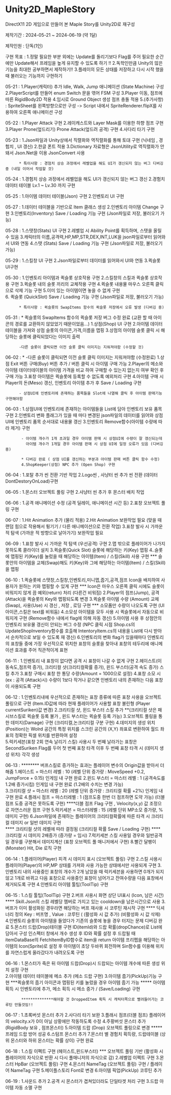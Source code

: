 # Unity2D_MapleStory

DirectX11 2D 게임으로 만들어 본 Maple Story를 Unity2D로 재구성

제작기간 : 2024-05-21 ~ 2024-06-19 (약 1달)

제작인원 : 단독(1인)

구현 목표 : 1.정말 필요한 부분 외에는 Update를 돌리기보다 Flag를 주어 필요한 순간에만
                Update해서 프레임을 높게 유지할 수 있도록 하기 !! 
                2.독학인만큼 Unity의 많은 기능을 최대한 공부하면서 제작하기!!
                3.플레이의 모든 상태를 저장하고 다시 시작 했을 때 불러오는 기능까지 구현하기 


05-21 :  1.Player(캐릭터) 추가 Idle, Walk, Jump 애니메이션 (State Machine) 구성 
           2.PlayerScript를 만들어 enum Switch 문을 엮어 FSM 구성 
           3.Player 이동, 점프에 따른 RigidBody2D 적용 
           4.임시로 Ground Object 생성 점프 충돌 적용 
           5.(추가사항) : SpriteSheet를 왼쪽방향으로만 구성 -> Script 내에서 SpriteRenderer.flipX를 사용하여 오른쪽 애니메이션 구성 


05-22 : 1.Player Attack 구현 
          2.레이캐스트와 Layer Mask를 이용한 하향 점프 구현 
          3.Player Prone(엎드리기) Prone Attack(엎드려 공격) 구현 
          4.사다리 타기 구현 
   

05-23 : 1.Json파일과 Unity상에서 직렬화와 역직렬화를 통해 토대 구현 (닉네임 , 경험치 , UI 갱신)
          2.한글 폰트 적용
          3.Dictionary 자료형은 JsonUtility로 역직렬화가 안돼서 Json.Net을 이용 JsonConvert 사용

          * 특이사항 : 경험치 상승 과정에서 레벨업을 해도 UI가 갱신되지 않는 버그 디버깅 중 (내일 이어서 작업할 것) 


05-24 : 1.경험치 상승 과정에서 레벨업을 해도 UI가 갱신되지 않는 버그 갱신 
          2.경험치 데이터 테이블 Lv.1 ~ Lv.30 까지 구현 


05-25 : 1.아이템 데이터 테이블(Json) 구현 
          2.인벤토리 UI 구현 


05-27 : 1.데이터 테이블을 기반으로 Item 클래스 생성 
          2.인벤토리 아이템 Change 구현 
          3.인벤토리(Inventory) Save / Loading 기능 구현 (Json파일로 저장, 불러오기 가능)


05-28 : 1.스탯창(Stats) UI 구현 
          2.레벨업 시 Ability Point를 획득하며, 스탯을 올릴 수 있음
          3.캐릭터의 이름,공격력,HP,MP,STR,DEX,INT,LUK을 json파일로부터 읽어와서 UI와 연동 
          4.스탯 (Stats) Save / Loading 기능 구현 (Json파일로 저장, 불러오기 가능)

05-29 : 1.스킬창 UI 구현
          2.Json파일로부터 데이터를 읽어와서 UI와 연동
          3.퀵슬롯 UI구현

05-30 : 1.인벤토리 아이템과 퀵슬롯 상호작용 구현 
          2.스킬창의 스킬과 퀵슬롯 상호작용 구현
          3.퀵슬롯 내의 슬롯 끼리의 교체작용 구현 
          4.퀵슬롯 내용물 마우스 오른쪽 클릭으로 삭제 기능 구현
          5.이미 있는 아이템이면 놓을 수 없게 구현  
          6. 퀵슬롯 (QuickSlot) Save / Loading 기능 구현 (Json파일로 저장, 불러오기 가능)
          
          * 특이사항 : 퀵슬롯의 SwapItems 함수의 퀵슬롯 저장에서 오류 발생 (디버깅 중)

05-31 : * 퀵슬롯의 SwapItems 함수의 퀵슬롯 저장 버그 수정 완료
              (교환 할 때 아이콘의 경로를 교환하지 않았었기 때문이었음...) 
          1.상점(Shop) UI 구현 
          2.아이템 데이터 테이블을 가져와 상점 슬롯의 아이콘,가격,이름을 맵핑
          3.상점의 아이템 슬롯 클릭 시 해당하는 슬롯에 클릭되었다는 이미지 출력
          
          -다른 슬롯이 클릭되면 이전 슬롯 클릭 이미지는 지워져야함 (수정할 것)

06-02 : * -다른 슬롯이 클릭되면 이전 슬롯 클릭 이미지는 지워져야함 (수정완료)
          1.상점 Exit 버튼 구매(Buy) 버튼 추가 / 버튼 클릭 시 아이템 구매 가능
          2.Player의 메소와 아이템 데이터테이블의 아이템 가격을 비교 하여 구매할 수 있는지 없는지 여부 확인 후 구매 가능 
          3.표창 아이템은 퀵슬롯에 등록할 수 없도록 예외처리 구현
          4.아이템 구매 시 Player의 돈(Meso) 갱신, 인벤토리 아이템 추가 후 Save / Loading 구현  
          
          - 상점UI에 인벤토리에 존재하는 품목들을 Slot에 나열해 클릭 후 아이템 판매기능 구현해야함

06-03 : 1.상점UI에 인벤토리에 존재하는 아이템들을 List에 담아 인벤토리 보유 품목 구현 
          2.인벤토리 변화 플래그가 있을 때 마다 변경된 json파일의 데이터를 읽어와 상점 UI에 인벤토리 품목 순서대로 내용물 갱신 
          3.인벤토리 Remove함수(아이템 수량에 따라 제거) 구현  

           - 아이템 개수가 1개 초과일 경우 아이템 판매 시 상점UI에 수량이 잘 갱신되는데 
             아이템 개수가 1개일 경우 아이템 판매 시 상점 UI에 일정 오류가 있음 (디버깅 중)  
          
           * 디버깅 완료 ( 상점 UI를 갱신하는 부분과 아이템 판매 버튼 클릭 함수 수정)
           4.ShopKeeper(상점) NPC 추가 (Open Shop) 구현 

06-04 : 1.포탈 추가 씬 전환 기반 작업 
          2.Logo씬 , 사냥터 씬 추가 씬 전환 (데이터 DontDestoryOnLoad)구현 

06-05 : 1.몬스터 오브젝트 풀링 구현
          2.사냥터 씬 추가 후 몬스터 배치 작업

06-06 : 1.공격 애니메이션 수정 (공격 딜레이, 애니메이션 시간 등)
          2.표창 오브젝트 풀링 구현

06-07 : 1.Hit Animation 추가 (물리 적용) 
          2.Hit Animation 보완작업 필요 (맞을 때 랜덤 힘으로 작용해서 튕기기 / 다른 애니메이션으로 전환 작업)
          3.표창 발사 시 가까운 적 탐색 (가까운 적 방향으로 날아가기) 보완작업 필요 

06-09 : 1.표창 발사 시 가까운 적 탐색 (우선공격) 구현 
          2.맵 밖으로 플레이어가 나가지 못하도록 콜라이더 설치 
          3.퀵슬롯(Quick Slot) 슬롯에 해당하는 키(Key) 맵핑
          4..슬롯에 맵핑된 키(Key)를 눌렀을 때 해당하는 아이템(Item) / 스킬(Skill) 사용 구현 
          *** 슬롯안의 아이템을 교체(Swap)해도 키(Key)와 그에 해당하는 아이템(Item) / 스킬(Skill)을 맵핑 


06-10 : 1.퀵슬롯에 스탯창,스킬창,인벤토리,미니맵,줍기,공격,점프 Icon을 배치하여 사용자가 원하는 키와 맵핑할 수 있게 구현 
          *** Icon은 마우스 오른쪽 클릭 시에도 슬롯이 비워지지 않게 끔 예외(return) 처리 (다른건 비워짐)
          2.Player의 점프(Jump), 공격(Attack)을 퀵슬롯의 Key와 맵핑되도록 변경
          3.퀵슬롯 아이템 수량 (Amount) 교체(Swap), 사용(Use) 시 갱신 , 저장 , 로딩 구현 
            *** 소모품만 수량이 나오도록 구현 (UI아이콘,스킬은 text를 비워둠)
          4.소모성 아이템을 모두 사용 시 퀵슬롯에서 자동으로 비워지게 구현 (Remove함수 내에서 flag에 의해 자동 갱신)
          5.아이템 사용 후 상점안의 인벤토리 보유물 갱신이 안되는 버그 수정 (NPC 클릭 시점 Shop.cs의 UpdateShopInventory함수를 호출해 IntentoryItem.cs의 내용을 List에 다시 받아서 순차적으로 보일 수 있도록 재 갱신)
          6.인벤토리의 변화 flag가 있을때마다 인벤토리의 표창들 중에 가장 우선적으로 위치한 표창의 슬롯을 찾아내 표창의 테두리에 애니메이션 효과를 주어 직관적이게 표현 

06-11 : 1.인벤토리 내 표창이 없다면 공격 시 표창이 나갈 수 없게 구현 
          2.헤이스트(이동속도,점프력 증가), 크리티컬 샷(크리티컬확률 증가), 윈드 부스터(공격 속도 증가) 스킬 추가 
          3.표창 구매시 표창 한 통당 수량(Amount = 1000으로 설정) 
          4.표창 소모 시 (ex : 공격 (Attack)시) 수량이 1보다 작거나 같으면 인벤토리 내의 존재하는 다음 표창이 사용되도록 구현 
          
06-12 : 1.인벤토리내에 우선적으로 존재하는 표창 종류에 따른 표창 사용을 오브젝트 풀링으로 구현
             (Item.ID값에 따라 현재 플레이어가 사용할 표창 불린형 (Player currentSuriken)값 변경)
          2.크리티컬 샷, 윈드 부스터 스킬 추가 **(크리티컬 샷은 패시브스킬로 퀵슬롯 등록 불가 , 윈드 부스터는 퀵슬롯 등록 가능)
          3.오브젝트 풀링을 통한 데미지(Damage) 구현 (크리티컬,논크리티컬 구분 구현) 
          4.데미지의 생성 위치(Position)는 Wolrd 공간의 특정 위치를 스크린 공간의 (X,Y) 좌표로 변환하여 월드 좌표의 정확한
            픽셀 위치를 반환하여 설정  
          5.럭키세븐(표창 2회 연속 날리기 스킬) 사용시 두 번째 날라가는 표창은 SecondSuriken Flag를 두어
            첫 번째 표창 타격 이후 두 번째 표창 타격 시 (데미지 생성 위치) 각각 생성 

06-13 : ******** 버프스킬로 증가하는 효과는 플레이어 변수의 Origin값을 받아서 더해줌 
          1.헤이스트 = 마스터 레벨 : 10 (레벨 단위 증가량 : MoveSpeed +0.2, JumpForce + 0.15) 인게임 내 구현 완료 
          2.윈드 부스터 = 마스터 레벨 : 1 (공격속도를 1.2배 증가시킴) 인게임 내 구현 완료 (1.2배의 수치는 변경 가능)  
          3.크리티컬 샷 = 마스터 레벨 : 20 (레벨 단위 증가량 : 크리티컬 확률 +2%) 인게임 내 구현 완료 
          4.플래시 점프 = 마스터레벨 : 1 (점프도중 한번 더 점프하면 도약 가능) (더블점프 도중 공격은 못하도록 구현)
            ****더블 점프 Flag 구현 , Velocity(x,y) 값 조정으로 자연스러운 점프 구현 
          5.럭키세븐 = 마스터레벨 : 15 (레벨 단위 MP소모 증가량, %데미지 구현)
          6.Json파일에 존재하는 플레이어의 크리티컬확률에 따른 타격 시 크리티컬 데미지 or 일반 데미지 구현  
            **** 크리티컬 샷의 레벨에 따라 결정됨 (크리티컬 확률 Save / Loading 구현) 
            **** 크리티컬 시 데미지 2배증가 (증가량 = 임시)
          7.럭키세븐 스킬 사용일 경우와 일반공격일 경우를 구분해서 데미지계산 (표창 오브젝트 풀 매니저에서 구현)
          8.빨간 달팽이(Monster) Hit, Die 로직 구현 

06-14 : 1.플레이어(Player) 피격 시 데미지 표시 (오브젝트 풀링) 구현
          2.스킬 사용시 플레이어(Player)의 HP,MP 상태를 가져와 사용 가능한 상태에서만 사용되게 구현 
          3.인벤토리 내의 사용중인 표창의 개수가 2개 남았을 때 럭키세븐을 사용하면 0개가 되지 않고 
            1개로 바뀌고 다음 표창으로 사용중인 표창이 넘어가고 잔여수량을 다음 표창에서 제거되도록 구현
          4.인벤토리 아이템 툴팁(ToolTip) 구현 

06-15 : 1.스킬 툴팁(ToolTip) 구현
          2.버프 사용시 화면 상단 UI표시 (Icon, 남은 시간) 
            **** Skill.Json의 스킬 레벨당 멤버로 가지고 있는 cooldown을 남은시간으로 사용 
          3.버프가 이미 활성화된 경우라면 해당하는 버프 재사용 시 코루틴 재시작 구현 
            **** 딕셔너리 정의 Key : 버프명 , Value : 코루틴 ( (활성화 시 값 추가) (비활성화 시 값 삭제)
          4.인벤토리 슬롯의 아이템을 들었다가 기존의 슬롯에 놓을 경우 터지는 문제 디버깅 완료
          5.몬스터 드랍(Drop)테이블 구현 ID(itemId)와 드랍 확률(dropChance)로 List에 담아서 구성 인스펙터 창에서
            개수 생성 후 ID와 확률 설정 후 드랍될 때 itemDataBase의 FetchItemByID함수로 item을 return
            아이템 프리펩을 해당하는 아이템의 Icon(Sprite)로 설정 후 아이템이 초당 두바퀴 회전하며 
            Sin함수를 이용해 위치를 자연스럽게 올라갔다가 내려오도록 구현 
           
06-16 : 1.몬스터가 죽은 뒤 아이템 드랍(Drop)시 드랍되는 아이템 개수에 따른 생성 위치 설정 구현            
          2.아이템 데이터 테이블에 메소 추가 (메소 드랍 구현)
          3.아이템 줍기(PickUp)기능 구현 ***퀵슬롯의 줍기 아이콘과 맵핑된 키를 눌렀을 경우 아이템 줍기 가능 
            ***** 아이템 획득 시 인벤토리에 추가, 메소 획득 시 메소 증가 / (Save/Loading) 구현 

           **************해야할 것 DroppedItem 획득 시 캐릭터쪽으로 빨려들어가는 코루틴 만들것임!!

06-17 : 1.초록버섯 몬스터 추가
          2.사다리 타기 보완
          3.플래시 점프(더블 점프) 플레이어의 velocity.x가 0이 아닐 상황에만 작동하도록 수정
          4.주황버섯 몬스터 추가 (RigidBody 보유 , 점프몬스터)
          5.아이템 드랍 (Drop) 오브젝트 풀링으로 변경 *****프레임 드랍 방어 성공
          6.스텀프 몬스터 추가 
          7.몬스터 별 경험치 획득량, 드랍테이블 (상위 몬스터와 하위 몬스터는 확률 상이) 구현 완료 

06-18 : 1.스킬 이펙트 구현 (헤이스트,윈드부스터) *** 오브젝트 풀링 기반 (활성화 시 플레이어의 자식으로 
            반환 시 다시 풀매니저의 자식으로 감)
          2.레벨업 이펙트 구현 
          3.몬스터 HpBar (오브젝트 풀링) 구현 
          4.몬스터 NameTag (오브젝트 풀링) 구현 / 플레이어 NameTag 구현 
          5.메이플스토리 Font로 변경
          6.아이템 픽업(PickUp) 코루틴 추가 

06-19 : 1.사운드 추가
          2.공격 시 몬스터가 겹쳐있더라도 단일타겟 처리 구현 
          3.드랍 아이템 자동 소멸 구현 

